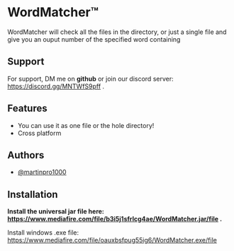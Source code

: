 
# WordMatcher™

WordMatcher will check all the files in the directory, or just a single file and give you an ouput number of the specified word containing



## Support

For support, DM me on __**github**__ or join our discord server:
https://discord.gg/MNTWfS9pff
.


## Features

- You can use it as one file or the hole directory!
- Cross platform


## Authors

- [@martinpro1000](https://www.github.com/martinpro1000)


## Installation

**Install the universal jar file here: https://www.mediafire.com/file/b3i5j1sfrlcg4ae/WordMatcher.jar/file
.**

Install windows .exe file: https://www.mediafire.com/file/oauxbsfpug55ig6/WordMatcher.exe/file

